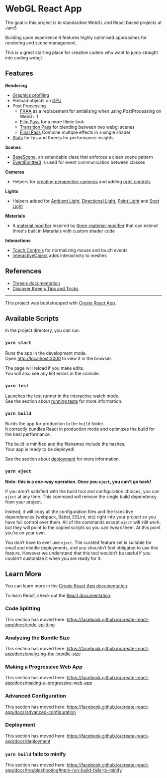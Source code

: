 # WebGL React App

The goal is this project is to standardise WebGL and React based projects at Jam3.

Building upon experience it features highly optimised approaches for rendering and scene management.

This is a great starting place for creative coders who want to jump straight into coding webgl.

## Features

**Rendering**

- [Graphics profiling](blob/develop/src/webgl-app/rendering/profiler.js)
- Preload objects on [GPU](blob/develop/src/webgl-app/rendering/preload-gpu.js)
- Post Processing
  - [FXAA](blob/develop/src/webgl-app/rendering/post-processing/passes/fxaa.glsl.js) as a replacement for antialising when using PostProcessing on WebGL 1
  - [Film Pass](blob/develop/src/webgl-app/rendering/post-processing/passes/film.glsl.js) for a more filmic look
  - [Transition Pass](blob/develop/src/webgl-app/rendering/post-processing/passes/transition-pass/transition-pass.js) for blending between two webgl scenes
  - [Final Pass](blob/develop/src/webgl-app/rendering/post-processing/passes/final-pass/final-pass.js) Combine multiple effects in a single shader
- [Stats](blob/develop/src/webgl-app/utils/stats.js) for fps and threejs for performance insights

**Scenes**

- [BaseScene](blob/develop/src/webgl-app/scenes/base/base-scene.js), an extendable class that enforces a clean scene pattern
- [EventEmitter3](https://github.com/primus/eventemitter3) is used for event communication between classes

**Cameras**

- Helpers for [creating perspective cameras](blob/develop/src/webgl-app/cameras/cameras.js#L30) and adding [orbit controls](blob/develop/src/webgl-app/cameras/cameras.js#L41)

**Lights**

- Helpers added for [Ambient Light](blob/develop/src/webgl-app/lights/ambient.js), [Directional Light](blob/develop/src/webgl-app/lights/directional.js), [Point Light](blob/develop/src/webgl-app/lights/point.js) and [Spot Light](blob/develop/src/webgl-app/lights/spot.js)

**Materials**

- A [material modifier](blob/develop/src/webgl-app/utils/material-modifier.js) inspired by [three-material-modifier](https://github.com/jamieowen/three-material-modifier) that can extend three's built in Materials with custom shader code

**Interactions**

- [Touch Controls](blob/develop/src/webgl-app/interaction/touch-controls.js) for normalizing mouse and touch events
- [InteractiveObject](blob/develop/src/webgl-app/interaction/interactive-object.js) adds interactivity to meshes

## References

- [Threejs documentation](https://threejs.org/docs/)
- [Discover threejs Tips and Tricks](https://discoverthreejs.com/tips-and-tricks/)

---

This project was bootstrapped with [Create React App](https://github.com/facebook/create-react-app).

## Available Scripts

In the project directory, you can run:

### `yarn start`

Runs the app in the development mode.<br />
Open [http://localhost:3000](http://localhost:3000) to view it in the browser.

The page will reload if you make edits.<br />
You will also see any lint errors in the console.

### `yarn test`

Launches the test runner in the interactive watch mode.<br />
See the section about [running tests](https://facebook.github.io/create-react-app/docs/running-tests) for more information.

### `yarn build`

Builds the app for production to the `build` folder.<br />
It correctly bundles React in production mode and optimizes the build for the best performance.

The build is minified and the filenames include the hashes.<br />
Your app is ready to be deployed!

See the section about [deployment](https://facebook.github.io/create-react-app/docs/deployment) for more information.

### `yarn eject`

**Note: this is a one-way operation. Once you `eject`, you can’t go back!**

If you aren’t satisfied with the build tool and configuration choices, you can `eject` at any time. This command will remove the single build dependency from your project.

Instead, it will copy all the configuration files and the transitive dependencies (webpack, Babel, ESLint, etc) right into your project so you have full control over them. All of the commands except `eject` will still work, but they will point to the copied scripts so you can tweak them. At this point you’re on your own.

You don’t have to ever use `eject`. The curated feature set is suitable for small and middle deployments, and you shouldn’t feel obligated to use this feature. However we understand that this tool wouldn’t be useful if you couldn’t customize it when you are ready for it.

## Learn More

You can learn more in the [Create React App documentation](https://facebook.github.io/create-react-app/docs/getting-started).

To learn React, check out the [React documentation](https://reactjs.org/).

### Code Splitting

This section has moved here: https://facebook.github.io/create-react-app/docs/code-splitting

### Analyzing the Bundle Size

This section has moved here: https://facebook.github.io/create-react-app/docs/analyzing-the-bundle-size

### Making a Progressive Web App

This section has moved here: https://facebook.github.io/create-react-app/docs/making-a-progressive-web-app

### Advanced Configuration

This section has moved here: https://facebook.github.io/create-react-app/docs/advanced-configuration

### Deployment

This section has moved here: https://facebook.github.io/create-react-app/docs/deployment

### `yarn build` fails to minify

This section has moved here: https://facebook.github.io/create-react-app/docs/troubleshooting#npm-run-build-fails-to-minify
